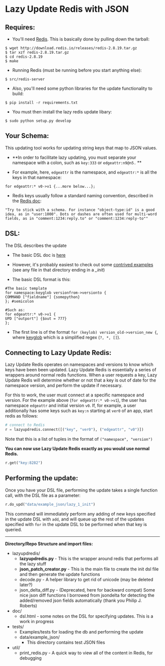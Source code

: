 # **Lazy Update Redis with JSON**

## Requires:

- You'll need <a href ="http://redis.io/download">Redis</a>.  This is basically done by pulling down the tarball:
```
$ wget http://download.redis.io/releases/redis-2.8.19.tar.gz
$ tar xzf redis-2.8.19.tar.gz
$ cd redis-2.8.19
$ make
```
- Running Redis (must be running before you start anything else):
```
$ src/redis-server
```
 
- Also, you'll need some python libraries for the update functionality to build: 
```
$ pip install -r requirements.txt
```

- You must then install the lazy redis update libary:
```
$ sudo python setup.py develop
```

## Your Schema:
This updating tool works for updating string keys that map to JSON values. 

-   **In order to facilitate lazy updating, you must separate your namespace with a colon, such as ```key:333``` or ```edgeattr:n9@n5.``` ** 
  
-   For example, here, ```edgeattr``` is the namespace, and ```edgeattr:*``` is all the keys in that namespace:
```
for edgeattr:* v0->v1 {...more below...};
```

- Redis keys usually follow a standard naming convention, described in the <a href = "http://redis.io/topics/data-types-intro"> Redis doc</a>:

 ```
"Try to stick with a schema. For instance "object-type:id" is a good idea, as in "user:1000". Dots or dashes are often used for multi-word fields, as in "comment:1234:reply.to" or "comment:1234:reply-to""
```

## DSL:
The DSL describes the update

- The basic DSL doc is <a href ="doc">here</a>

- However, it's probably easiest to check out some <a href="tests/data/example_json">contrived examples</a> (see any file in that directory ending in a *_init*)

- The basic DSL format is this:
```
#The basic template
for namespace:keyglob versionfrom->versionto {
COMMAND ["fieldname"] {somepython}
}; #semicolon
```
```
#Such as:
for edgeattr:* v0->v1 {
UPD ["outport"] {$out = 777}
};
```
- The first line is of the format ```for (keylob) version_old->version_new {```, where  <a href ="http://redis.io/commands/KEYS"> keyglob</a> which is a simplified regex (```?, *, []```).


## Connecting to Lazy Update Redis:
Lazy Update Redis operates on namespaces and versions to know which keys have been been updated.  Lazy Update Redis is essentially a series of wrappers around normal redis functions.  When a user requests a key, Lazy Update Redis will determine whether or not that a key is out of date for the namespace version, and perform the update if necessary.

For this to work, the user must connect at a specific namespace and version.  For the example above (```for edgeattr:* v0->v1```), the user has namespace ```edgeattr``` and initial version ```v0```. If, for example, a user additionally has some keys such as ```key:n``` starting at ```ver0``` of an app, start redis as follows:

```python
# connect to Redis
r = lazyupdredis.connect([("key", "ver0"), ("edgeattr", "v0")])
```
Note that this is a list of tuples in the format of ```("namespace", "version")```

**You can now use Lazy Update Redis exactly as you would use normal Redis.**

```python
r.get("key:8282")
```


## Performing the update:

Once you have your DSL file, performing the update takes a single function call, with the DSL file as a parameter:
```python
r.do_upd("data/example_json/lazy_1_init")
```

This command will immediately perform any adding of new keys specified in the update DSL with ```add```, and will queue up the rest of the updates specified with ```for``` in the update DSL to be performed when that key is queried.

----
**Directory/Repo Structure and import files:**
   
- lazyupdredis/
   * **lazyupdredis.py** - This is the wrapper around redis that performs all the lazy stuff
   * **json_patch_creator.py** - This is the main file to create the init dsl file and then generate the update functions
   * decode.py  - A helper library to get rid of unicode (may be deleted later?)
   * json_delta_diff.py  - (Deprecated, here for backward compat) Some nice json diff functions I borrowed from jsondelta for detecting the added/removed json fields automatically (thank you Philip J. Roberts)
- doc/
   * dsl.html - some notes on the DSL for specifying updates.  This is a work in progress
- tests/
   * Examples/tests for loading the db and performing the update
   * data/example_json/
      + This directory contains test JSON files
- util/
   * print_redis.py - A quick way to view all of the content in Redis, for debugging











